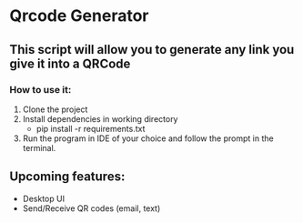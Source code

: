 # Qrcode Generator

## This script will allow you to generate any link you give it into a QRCode

### How to use it:
1. Clone the project
2. Install dependencies in working directory
    - pip install -r requirements.txt
3. Run the program in IDE of your choice and follow the prompt in the terminal.



## Upcoming features:
- Desktop UI
- Send/Receive QR codes (email, text)